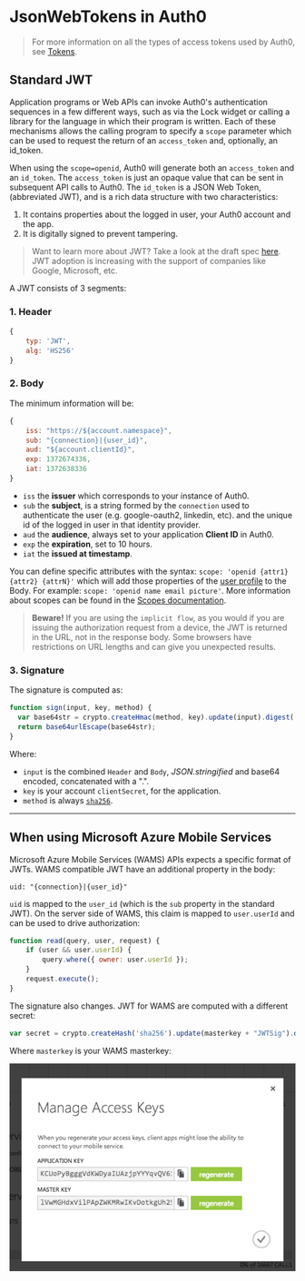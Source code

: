# JsonWebTokens in Auth0

> For more information on all the types of access tokens used by Auth0, see [Tokens](/tokens).

## Standard JWT

Application programs or Web APIs can invoke Auth0's authentication sequences in a few different ways, such as via the Lock widget or calling a library for the language in which their program is written. Each of these mechanisms allows the calling program to specify a `scope` parameter which can be used to request the return of an `access_token` and, optionally, an id_token.

When using the `scope=openid`, Auth0 will generate both an `access_token` and an `id_token`.   The `access_token` is just an opaque value that can be sent in subsequent API calls to Auth0. The `id_token` is a JSON Web Token, (abbreviated JWT), and is a rich data structure with two characteristics:

1. It contains properties about the logged in user, your Auth0 account and the app.
2. It is digitally signed to prevent tampering.

> Want to learn more about JWT? Take a look at the draft spec [here](http://self-issued.info/docs/draft-ietf-oauth-json-web-token.html). JWT adoption is increasing with the support of companies like Google, Microsoft, etc.

A JWT consists of 3 segments:

### 1. Header
```javascript
{
	typ: 'JWT',
	alg: 'HS256'
}
```
### 2. Body
The minimum information will be:

```javascript
{
 	iss: "https://${account.namespace}",
    sub: "{connection}|{user_id}",
    aud: "${account.clientId}",
    exp: 1372674336,
    iat: 1372638336
}
```

* `iss` the __issuer__ which corresponds to your instance of Auth0.
* `sub` the __subject__, is a string formed by the `connection` used to authenticate the user (e.g. google-oauth2, linkedin, etc). and the unique id of the logged in user in that identity provider.
* `aud` the __audience__, always set to your application __Client ID__ in Auth0.
* `exp` the __expiration__, set to 10 hours.
* `iat` the __issued at timestamp__.

You can define specific attributes with the syntax: `scope: 'openid {attr1} {attr2} {attrN}'` which will add those properties of the [user profile](/user-profile) to the Body. For example: `scope: 'openid name email picture'`. More information about scopes can be found in the [Scopes documentation](https://auth0.com/docs/scopes).

> __Beware!__ If you are using the `implicit flow`, as you would if you are issuing the authorization request from a device, the JWT is returned in the URL, not in the response body. Some browsers have restrictions on URL lengths and can give you unexpected results.

### 3. Signature
The signature is computed as:

```javascript
function sign(input, key, method) {
  var base64str = crypto.createHmac(method, key).update(input).digest('base64');
  return base64urlEscape(base64str);
}
```
Where:

* `input` is the combined `Header` and `Body`, _JSON.stringified_ and base64 encoded, concatenated with a ".".
* `key` is your account `clientSecret`, for the application.
* `method` is always [`sha256`](https://en.wikipedia.org/wiki/SHA-2).

---

## When using Microsoft Azure Mobile Services
Microsoft Azure Mobile Services (WAMS) APIs expects a specific format of JWTs. WAMS compatible JWT have an additional property in the body:

	uid: "{connection}|{user_id}"

`uid` is mapped to the `user_id` (which is the `sub` property in the standard JWT). On the server side of WAMS, this claim is mapped to `user.userId` and can be used to drive authorization:

```javascript
function read(query, user, request) {
    if (user && user.userId) {
    	query.where({ owner: user.userId });
    }
    request.execute();
}
```

The signature also changes. JWT for WAMS are computed with a different secret:

```javascript
var secret = crypto.createHash('sha256').update(masterkey + "JWTSig").digest('base64');
```

Where `masterkey` is your WAMS masterkey:

![](/media/articles/jwt/3ruy9.png)
